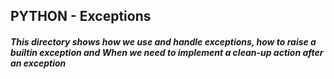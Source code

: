 ## PYTHON - Exceptions
##### This directory shows how we use and handle exceptions, how to raise a builtin exception and When we need to implement a clean-up action after an exception
